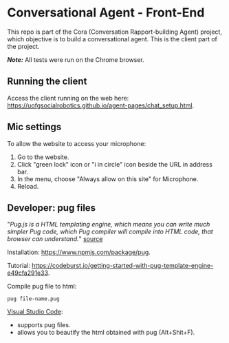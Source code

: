 Conversational Agent - Front-End
===========

This repo is part of the Cora (Conversation Rapport-building Agent) project, which objective is to build a conversational agent. This is the client part of the project.

___Note:___ All tests were run on the Chrome browser.

## Running the client	

Access the client running on the web here: https://uofgsocialrobotics.github.io/agent-pages/chat_setup.html.

## Mic settings 

To allow the website to access your microphone:
1. Go to the website.
2. Click "green lock" icon or "i in circle" icon beside the URL in address bar.
3. In the menu, choose "Always allow on this site" for Microphone.
4. Reload.

## Developer: pug files

"_Pug.js is a HTML templating engine, which means you can write much simpler Pug code, which Pug compiler will compile into HTML code, that browser can understand._" [source](https://itnext.io/pug-js-to-make-your-life-easier-with-html-templates-9c62273626e0)

Installation: https://www.npmjs.com/package/pug.

Tutorial: https://codeburst.io/getting-started-with-pug-template-engine-e49cfa291e33.

Compile pug file to html: 
```shell
pug file-name.pug
```
[Visual Studio Code](https://code.visualstudio.com/download):
* supports pug files.
* allows you to beautify the html obtained with pug (Alt+Shit+F).
